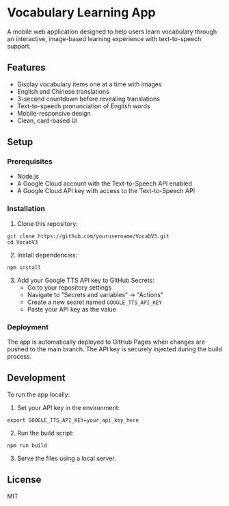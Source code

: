 # Vocabulary Learning App

A mobile web application designed to help users learn vocabulary through an interactive, image-based learning experience with text-to-speech support.

## Features

- Display vocabulary items one at a time with images
- English and Chinese translations
- 3-second countdown before revealing translations
- Text-to-speech pronunciation of English words
- Mobile-responsive design
- Clean, card-based UI

## Setup

### Prerequisites

- Node.js
- A Google Cloud account with the Text-to-Speech API enabled
- A Google Cloud API key with access to the Text-to-Speech API

### Installation

1. Clone this repository:
```
git clone https://github.com/yourusername/VocabV3.git
cd VocabV3
```

2. Install dependencies:
```
npm install
```

3. Add your Google TTS API key to GitHub Secrets:
   - Go to your repository settings
   - Navigate to "Secrets and variables" → "Actions"
   - Create a new secret named `GOOGLE_TTS_API_KEY`
   - Paste your API key as the value

### Deployment

The app is automatically deployed to GitHub Pages when changes are pushed to the main branch. The API key is securely injected during the build process.

## Development

To run the app locally:

1. Set your API key in the environment:
```
export GOOGLE_TTS_API_KEY=your_api_key_here
```

2. Run the build script:
```
npm run build
```

3. Serve the files using a local server.

## License

MIT 